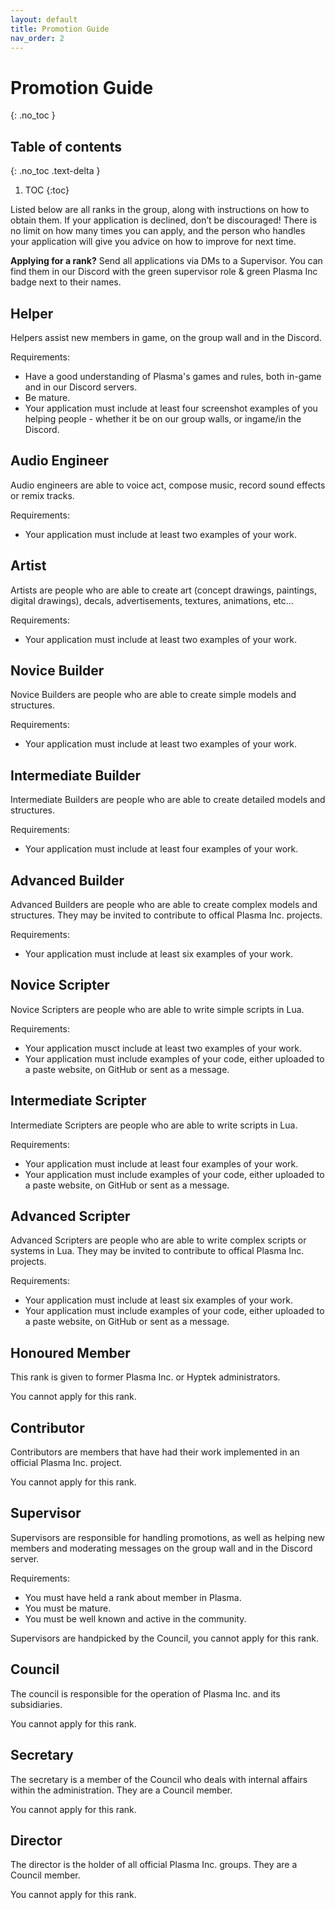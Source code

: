 ```yaml
---
layout: default
title: Promotion Guide
nav_order: 2
---
```


# Promotion Guide
{: .no_toc }

## Table of contents
{: .no_toc .text-delta }

1. TOC
{:toc}

Listed below are all ranks in the group, along with instructions on how to obtain them. If your application is declined, don’t be discouraged! There is no limit on how many times you can apply, and the person who handles your application will give you advice on how to improve for next time.

**Applying for a rank?**
Send all applications via DMs to a Supervisor. You can find them in our Discord with the green supervisor role & green Plasma Inc badge next to their names.

## Helper
Helpers assist new members in game, on the group wall and in the Discord.

Requirements:
- Have a good understanding of Plasma's games and rules, both in-game and in our Discord servers.
- Be mature.
- Your application must include at least four screenshot examples of you helping people - whether it be on our group walls, or ingame/in the Discord.

## Audio Engineer
Audio engineers are able to voice act, compose music, record sound effects or remix tracks.

Requirements:
- Your application must include at least two examples of your work.

## Artist
Artists are people who are able to create art (concept drawings, paintings, digital drawings), decals, advertisements, textures, animations, etc...

Requirements:
- Your application must include at least two examples of your work.

## Novice Builder
Novice Builders are people who are able to create simple models and structures.

Requirements:
- Your application must include at least two examples of your work.

## Intermediate Builder
Intermediate Builders are people who are able to create detailed models and structures.

Requirements:
- Your application must include at least four examples of your work.

## Advanced Builder
Advanced Builders are people who are able to create complex models and structures. They may be invited to contribute to offical Plasma Inc. projects.

Requirements:
- Your application must include at least six examples of your work.

## Novice Scripter
Novice Scripters are people who are able to write simple scripts in Lua.

Requirements:
- Your application musct include at least two examples of your work.
- Your application must include examples of your code, either uploaded to a paste website, on GitHub or sent as a message.

## Intermediate Scripter
Intermediate Scripters are people who are able to write scripts in Lua.

Requirements:
- Your application must include at least four examples of your work.
- Your application must include examples of your code, either uploaded to a paste website, on GitHub or sent as a message.

## Advanced Scripter
Advanced Scripters are people who are able to write complex scripts or systems in Lua. They may be invited to contribute to offical Plasma Inc. projects.

Requirements:
- Your application must include at least six examples of your work.
- Your application must include examples of your code, either uploaded to a paste website, on GitHub or sent as a message.

## Honoured Member
This rank is given to former Plasma Inc. or Hyptek administrators.

You cannot apply for this rank.

## Contributor
Contributors are members that have had their work implemented in an official Plasma Inc. project.

You cannot apply for this rank.

## Supervisor
Supervisors are responsible for handling promotions, as well as helping new members and moderating messages on the group wall and in the Discord server.

Requirements:
- You must have held a rank about member in Plasma.
- You must be mature.
- You must be well known and active in the community.

Supervisors are handpicked by the Council, you cannot apply for this rank.

## Council
The council is responsible for the operation of Plasma Inc. and its subsidiaries.

You cannot apply for this rank.

## Secretary
The secretary is a member of the Council who deals with internal affairs within the administration. They are a Council member.

You cannot apply for this rank.

## Director
The director is the holder of all official Plasma Inc. groups. They are a Council member.

You cannot apply for this rank.
